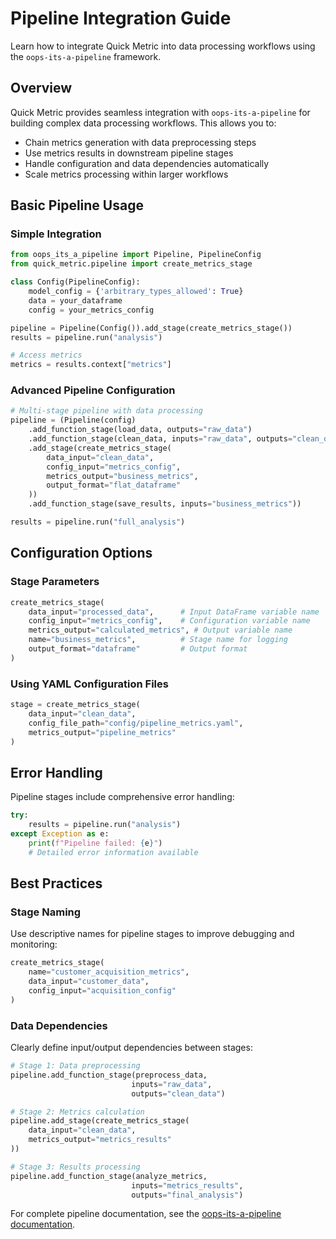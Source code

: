 # Pipeline Integration Guide

Learn how to integrate Quick Metric into data processing workflows using the `oops-its-a-pipeline` framework.

## Overview

Quick Metric provides seamless integration with `oops-its-a-pipeline` for building complex data processing workflows. This allows you to:

- Chain metrics generation with data preprocessing steps
- Use metrics results in downstream pipeline stages
- Handle configuration and data dependencies automatically
- Scale metrics processing within larger workflows

## Basic Pipeline Usage

### Simple Integration

```python
from oops_its_a_pipeline import Pipeline, PipelineConfig
from quick_metric.pipeline import create_metrics_stage

class Config(PipelineConfig):
    model_config = {'arbitrary_types_allowed': True}
    data = your_dataframe
    config = your_metrics_config

pipeline = Pipeline(Config()).add_stage(create_metrics_stage())
results = pipeline.run("analysis")

# Access metrics
metrics = results.context["metrics"]
```

### Advanced Pipeline Configuration

```python
# Multi-stage pipeline with data processing
pipeline = (Pipeline(config)
    .add_function_stage(load_data, outputs="raw_data")
    .add_function_stage(clean_data, inputs="raw_data", outputs="clean_data")
    .add_stage(create_metrics_stage(
        data_input="clean_data",
        config_input="metrics_config",
        metrics_output="business_metrics",
        output_format="flat_dataframe"
    ))
    .add_function_stage(save_results, inputs="business_metrics"))

results = pipeline.run("full_analysis")
```

## Configuration Options

### Stage Parameters

```python
create_metrics_stage(
    data_input="processed_data",      # Input DataFrame variable name
    config_input="metrics_config",    # Configuration variable name  
    metrics_output="calculated_metrics", # Output variable name
    name="business_metrics",          # Stage name for logging
    output_format="dataframe"         # Output format
)
```

### Using YAML Configuration Files

```python
stage = create_metrics_stage(
    data_input="clean_data",
    config_file_path="config/pipeline_metrics.yaml",
    metrics_output="pipeline_metrics"
)
```

## Error Handling

Pipeline stages include comprehensive error handling:

```python
try:
    results = pipeline.run("analysis")
except Exception as e:
    print(f"Pipeline failed: {e}")
    # Detailed error information available
```

## Best Practices

### Stage Naming

Use descriptive names for pipeline stages to improve debugging and monitoring:

```python
create_metrics_stage(
    name="customer_acquisition_metrics",
    data_input="customer_data",
    config_input="acquisition_config"
)
```

### Data Dependencies

Clearly define input/output dependencies between stages:

```python
# Stage 1: Data preprocessing
pipeline.add_function_stage(preprocess_data, 
                           inputs="raw_data", 
                           outputs="clean_data")

# Stage 2: Metrics calculation  
pipeline.add_stage(create_metrics_stage(
    data_input="clean_data",
    metrics_output="metrics_results"
))

# Stage 3: Results processing
pipeline.add_function_stage(analyze_metrics,
                           inputs="metrics_results",
                           outputs="final_analysis")
```

For complete pipeline documentation, see the [oops-its-a-pipeline documentation](https://github.com/datasciencecampus/oops-its-a-pipeline).
